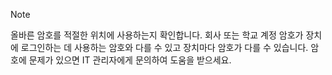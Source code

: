   > [!NOTE]
  > 올바른 암호를 적절한 위치에 사용하는지 확인합니다. 회사 또는 학교 계정 암호가 장치에 로그인하는 데 사용하는 암호와 다를 수 있고 장치마다 암호가 다를 수 있습니다. 암호에 문제가 있으면 IT 관리자에게 문의하여 도움을 받으세요.


<!--HONumber=Nov16_HO4-->



